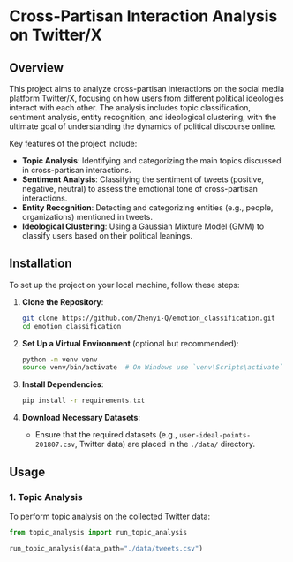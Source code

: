 
# Cross-Partisan Interaction Analysis on Twitter/X

## Overview

This project aims to analyze cross-partisan interactions on the social media platform Twitter/X, focusing on how users from different political ideologies interact with each other. The analysis includes topic classification, sentiment analysis, entity recognition, and ideological clustering, with the ultimate goal of understanding the dynamics of political discourse online.

Key features of the project include:
- **Topic Analysis**: Identifying and categorizing the main topics discussed in cross-partisan interactions.
- **Sentiment Analysis**: Classifying the sentiment of tweets (positive, negative, neutral) to assess the emotional tone of cross-partisan interactions.
- **Entity Recognition**: Detecting and categorizing entities (e.g., people, organizations) mentioned in tweets.
- **Ideological Clustering**: Using a Gaussian Mixture Model (GMM) to classify users based on their political leanings.

## Installation

To set up the project on your local machine, follow these steps:

1. **Clone the Repository**:
    ```bash
    git clone https://github.com/Zhenyi-Q/emotion_classification.git
    cd emotion_classification
    ```

2. **Set Up a Virtual Environment** (optional but recommended):
    ```bash
    python -m venv venv
    source venv/bin/activate  # On Windows use `venv\Scripts\activate`
    ```

3. **Install Dependencies**:
    ```bash
    pip install -r requirements.txt
    ```

4. **Download Necessary Datasets**:
    - Ensure that the required datasets (e.g., `user-ideal-points-201807.csv`, Twitter data) are placed in the `./data/` directory.

## Usage

### 1. Topic Analysis

To perform topic analysis on the collected Twitter data:
```python
from topic_analysis import run_topic_analysis

run_topic_analysis(data_path="./data/tweets.csv")
